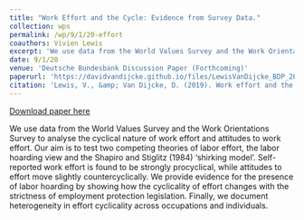 ```yaml
---
title: "Work Effort and the Cycle: Evidence from Survey Data."
collection: wps
permalink: /wp/9/1/20-effort
coauthors: Vivien Lewis
excerpt: 'We use data from the World Values Survey and the Work Orientations Survey to analyse the cyclical nature of work effort and attitudes to work effort. Our aim is to test two competing theories of labor effort, the labor hoarding view and the Shapiro and Stiglitz (1984) ‘shirking model’. Self-reported work effort is found to be strongly procyclical, while attitudes to effort move slightly countercyclically. We provide evidence for the presence of labor hoarding by showing how the cyclicality of effort changes with the strictness of employment protection legislation. Finally, we document heterogeneity in effort cyclicality across occupations and individuals.'
date: 9/1/20
venue: 'Deutsche Bundesbank Discussion Paper (Forthcoming)'
paperurl: 'https://davidvandijcke.github.io/files/LewisVanDijcke_BDP_2019.pdf'
citation: 'Lewis, V., &amp; Van Dijcke, D. (2019). Work effort and the cycle: Evidence from survey data. Deutsche Bundesbank Discussion Papers (Forthcoming)'
---
```


<a href='https://davidvandijcke.github.io/files/LewisVanDijcke_BDP_2019.pdf'>Download paper here</a>

We use data from the World Values Survey and the Work Orientations Survey to analyse the cyclical nature of work effort and attitudes to work effort. Our aim is to test two competing theories of labor effort, the labor hoarding view and the Shapiro and Stiglitz (1984) ‘shirking model’. Self-reported work effort is found to be strongly procyclical, while attitudes to effort move slightly countercyclically. We provide evidence for the presence of labor hoarding by showing how the cyclicality of effort changes with the strictness of employment protection legislation. Finally, we document heterogeneity in effort cyclicality across occupations and individuals.
